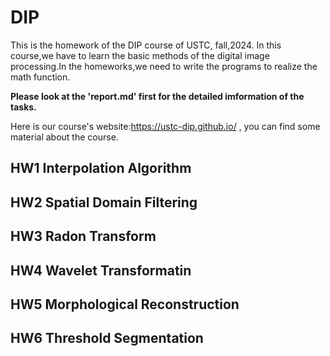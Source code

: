 # DIP
This is the homework of the DIP course of USTC, fall,2024.
In this course,we have to learn the basic methods of the digital image processing.In the homeworks,we need to write the programs to realize the math function.

**Please look at the 'report.md' first for the detailed imformation of the tasks.**

Here is our course's website:https://ustc-dip.github.io/  , you can find some material about the course.


## HW1 Interpolation Algorithm
## HW2 Spatial Domain Filtering
## HW3 Radon Transform
## HW4 Wavelet Transformatin
## HW5 Morphological Reconstruction
## HW6 Threshold Segmentation

